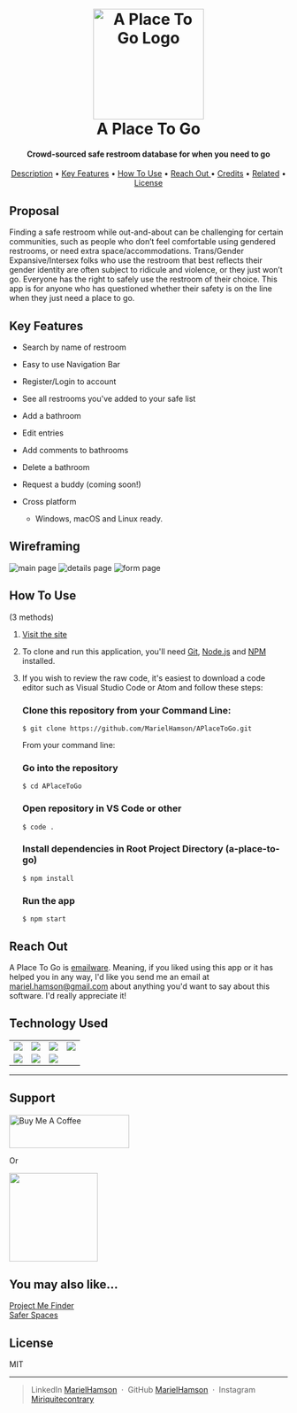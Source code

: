 <h1 align="center">
  <br>
  <a href="https://www.github.com/MarielHamson/APlaceToGo"><img src="https://images.all-free-download.com/images/graphiclarge/bathroom_arrangement_colored_furniture_icons_sketch_6827741.jpg" alt="A Place To Go Logo" width="200"></a>
  <br>
A Place To Go  <br>
</h1>

<h4 align="center">Crowd-sourced safe restroom database for when you need to go </h4>
<p align="center">
<a href="#description">Description</a> •
  <a href="#key-features">Key Features</a> •
  <a href="#how-to-use">How To Use</a> •
  <a href="#reach-out"> Reach Out </a> •
  <a href="#credits">Credits</a> •
  <a href="#you-may-also-like">Related</a> •
  <a href="#license">License</a>
</p>

## Proposal

Finding a safe restroom while out-and-about can be challenging for certain communities, such as people who don’t feel comfortable using gendered restrooms, or need extra space/accommodations. Trans/Gender Expansive/Intersex folks who use the restroom that best reflects their gender identity are often subject to ridicule and violence, or they just won’t go. Everyone has the right to safely use the restroom of their choice. This app is for anyone who has questioned whether their safety is on the line when they just need a place to go.

## Key Features

- Search by name of restroom
- Easy to use Navigation Bar
- Register/Login to account
- See all restrooms you've added to your safe list
- Add a bathroom
- Edit entries
- Add comments to bathrooms
- Delete a bathroom
- Request a buddy (coming soon!)

- Cross platform
  - Windows, macOS and Linux ready.

## Wireframing

![main page](public/aplacetogo.svg)
![details page](public/aplacetogodetails.svg)
![form page](public/aplacetogoform.svg)

## How To Use

(3 methods)

1. [Visit the site](https://a-place-to-go-d3310.firebaseapp.com/)

2. To clone and run this application, you'll need [Git](https://git-scm.com), [Node.js](https://nodejs.org/en/download/) and [NPM](https://www.npmjs.com/get-npm) installed.

3. If you wish to review the raw code, it's easiest to download a code editor such as Visual Studio Code or Atom and follow these steps:

   ### Clone this repository from your Command Line:

   `$ git clone https://github.com/MarielHamson/APlaceToGo.git`

   From your command line:

   ### Go into the repository

   `$ cd APlaceToGo`

   ### Open repository in VS Code or other

   `$ code .`

   ### Install dependencies in Root Project Directory (a-place-to-go)

   `$ npm install`

   ### Run the app

   `$ npm start`

## Reach Out

A Place To Go is [emailware](https://en.wiktionary.org/wiki/emailware). Meaning, if you liked using this app or it has helped you in any way, I'd like you send me an email at <mariel.hamson@gmail.com> about anything you'd want to say about this software. I'd really appreciate it!

## Technology Used

|                                                                                                          |                                                                                          |                                                                                              |                                                                                          |
| -------------------------------------------------------------------------------------------------------- | ---------------------------------------------------------------------------------------- | -------------------------------------------------------------------------------------------- | ---------------------------------------------------------------------------------------- |
| <a href="https://www.javascript.com/"><img src="https://i.ibb.co/wBxFph1/JS.jpg"></a>                    | <a href="https://reactjs.org/docs/introducing-jsx.html"><img src="public/react.png"></a> | <a href="https://nodejs.org/en/"><img src="public/nodejs.png"></a>                           | <a href="https://www.firebase.google.com/firestore"><img src="public/firestore.png"></a> | <a href="https://material-ui.com/"><img src="public/material.png"></a> |
| <a href="https://www.w3.org/Style/CSS/Overview.en.html"><img src="https://i.ibb.co/2y8kcD2/css.png"></a> | <a href="https://getbootstrap.com/"><img src="public/material.png"></a>                  | <a href="https://code.visualstudio.com/"><img src="https://i.ibb.co/TT523dM/vscode.png"></a> |

<hr />

## Support

<a href="https://www.buymeacoffee.com/MarielHamson" target="_blank"><img src="https://cdn.buymeacoffee.com/buttons/v2/default-yellow.png" alt="Buy Me A Coffee" style="height: 60px !important;width: 217px !important;" ></a>

<p>Or</p>

<a href="https://www.patreon.com/MarielHamson">
	<img src="https://c5.patreon.com/external/logo/become_a_patron_button@2x.png" width="160">
</a>

## You may also like...

[Project Me Finder](www.github.com/MarielHamson/ProjectMeFinder) <br>
[Safer Spaces](www.github.com/MarielHamson/SaferSpaces.Client)

## License

MIT

---

> LinkedIn [MarielHamson](https://www.linkedin.com/MarielHamson) &nbsp;&middot;&nbsp;
> GitHub [MarielHamson](https://github.com/MarielHamson) &nbsp;&middot;&nbsp;
> Instagram [Miriquitecontrary](https://instagram.com/miriquitecontrary)
